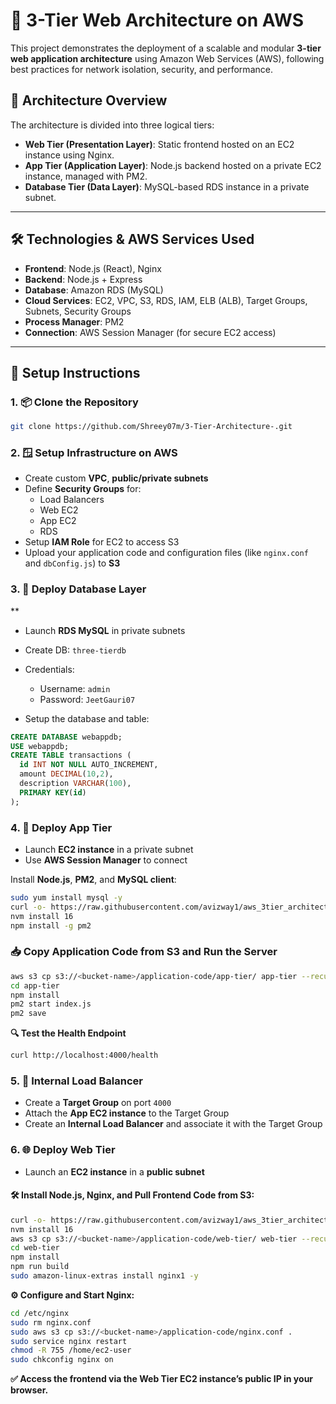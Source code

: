 # 🚀 3-Tier Web Architecture on AWS

This project demonstrates the deployment of a scalable and modular **3-tier web application architecture** using Amazon Web Services (AWS), following best practices for network isolation, security, and performance.

## 📌 Architecture Overview

The architecture is divided into three logical tiers:

- **Web Tier (Presentation Layer)**: Static frontend hosted on an EC2 instance using Nginx.
- **App Tier (Application Layer)**: Node.js backend hosted on a private EC2 instance, managed with PM2.
- **Database Tier (Data Layer)**: MySQL-based RDS instance in a private subnet.

---

## 🛠️ Technologies & AWS Services Used

- **Frontend**: Node.js (React), Nginx
- **Backend**: Node.js + Express
- **Database**: Amazon RDS (MySQL)
- **Cloud Services**: EC2, VPC, S3, RDS, IAM, ELB (ALB), Target Groups, Subnets, Security Groups
- **Process Manager**: PM2
- **Connection**: AWS Session Manager (for secure EC2 access)

---

## 🔧 Setup Instructions

### 1. 📦 Clone the Repository

```bash
git clone https://github.com/Shreey07m/3-Tier-Architecture-.git
```

### 2. 🪟 Setup Infrastructure on AWS

- Create custom **VPC**, **public/private subnets**
- Define **Security Groups** for:
  - Load Balancers
  - Web EC2
  - App EC2
  - RDS
- Setup **IAM Role** for EC2 to access S3
- Upload your application code and configuration files (like `nginx.conf` and `dbConfig.js`) to **S3**


### 3. 🛑 Deploy Database Layer
**
- Launch **RDS MySQL** in private subnets
- Create DB: `three-tierdb`
- Credentials:
  - Username: `admin`
  - Password: `JeetGauri07`

- Setup the database and table:

```sql
CREATE DATABASE webappdb;
USE webappdb;
CREATE TABLE transactions (
  id INT NOT NULL AUTO_INCREMENT,
  amount DECIMAL(10,2),
  description VARCHAR(100),
  PRIMARY KEY(id)
);
```

### 4. 🔌 Deploy App Tier

- Launch **EC2 instance** in a private subnet
- Use **AWS Session Manager** to connect

Install **Node.js**, **PM2**, and **MySQL client**:

```bash
sudo yum install mysql -y
curl -o- https://raw.githubusercontent.com/avizway1/aws_3tier_architecture/main/install.sh | bash
nvm install 16
npm install -g pm2
```

### 📥 Copy Application Code from S3 and Run the Server

```bash
aws s3 cp s3://<bucket-name>/application-code/app-tier/ app-tier --recursive
cd app-tier
npm install
pm2 start index.js
pm2 save
```

**🔍 Test the Health Endpoint**
```bash
curl http://localhost:4000/health
```

### 5. 🔁 Internal Load Balancer

- Create a **Target Group** on port `4000`
- Attach the **App EC2 instance** to the Target Group
- Create an **Internal Load Balancer** and associate it with the Target Group

### 6. 🌐 Deploy Web Tier

- Launch an **EC2 instance** in a **public subnet**

#### 🛠️ Install Node.js, Nginx, and Pull Frontend Code from S3:

```bash
curl -o- https://raw.githubusercontent.com/avizway1/aws_3tier_architecture/main/install.sh | bash
nvm install 16
aws s3 cp s3://<bucket-name>/application-code/web-tier/ web-tier --recursive
cd web-tier
npm install
npm run build
sudo amazon-linux-extras install nginx1 -y
```

**⚙️ Configure and Start Nginx:**
```bash
cd /etc/nginx
sudo rm nginx.conf
sudo aws s3 cp s3://<bucket-name>/application-code/nginx.conf .
sudo service nginx restart
chmod -R 755 /home/ec2-user
sudo chkconfig nginx on
```

**✅ Access the frontend via the Web Tier EC2 instance’s public IP in your browser.**

